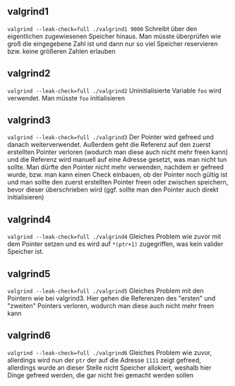 ## valgrind1
`valgrind --leak-check=full ./valgrind1 9000`
Schreibt über den eigentlichen zugewiesenen Speicher hinaus.
Man müsste überprüfen wie groß die eingegebene Zahl ist und dann nur so viel Speicher reservieren bzw. keine größeren Zahlen erlauben

## valgrind2
`valgrind --leak-check=full ./valgrind2`
Uninitialisierte Variable `foo` wird verwendet.
Man müsste `foo` initialisieren

## valgrind3
`valgrind --leak-check=full ./valgrind3`
Der Pointer wird gefreed und danach weiterverwendet. Außerdem geht die Referenz auf den zuerst erstellten Pointer verloren (wodurch man diese auch nicht mehr freen kann) und die Referenz wird manuell auf eine Adresse gesetzt, was man nicht tun sollte.
Man dürfte den Pointer nicht mehr verwenden, nachdem er gefreed wurde, bzw. man kann einen Check einbauen, ob der Pointer noch gültig ist und man sollte den zuerst erstellten Pointer freen oder zwischen speichern, bevor dieser überschrieben wird
(ggf. sollte man den Pointer auch direkt initialisieren)

## valgrind4
`valgrind --leak-check=full ./valgrind4`
Gleiches Problem wie zuvor mit dem Pointer setzen und es wird auf `*(ptr+1)` zugegriffen, was kein valider Speicher ist.

## valgrind5
`valgrind --leak-check=full ./valgrind5`
Gleiches Problem mit den Pointern wie bei valgrind3. Hier gehen die Referenzen des "ersten" und "zweiten" Pointers verloren, wodurch man diese auch nicht mehr freen kann

## valgrind6
`valgrind --leak-check=full ./valgrind6`
Gleiches Problem wie zuvor, allerdings wird nun der `ptr` der auf die Adresse `1111` zeigt gefreed, allerdings wurde an dieser Stelle nicht Speicher allokiert, weshalb hier Dinge gefreed werden, die gar nicht frei gemacht werden sollen